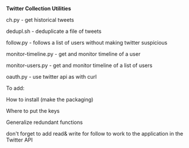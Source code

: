 **Twitter Collection Utilities**

ch.py - get historical tweets

dedupl.sh - deduplicate a file of tweets

follow.py - follows a list of users without making twitter suspicious

monitor-timeline.py - get and monitor timeline of a user

monitor-users.py - get and monitor timeline of a list of users

oauth.py - use twitter api as with curl


To add:

How to install (make the packaging)

Where to put the keys

Generalize redundant functions

don't forget to add read& write for follow to work to the application in the Twitter API


